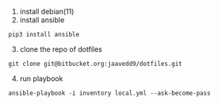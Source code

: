 1. install debian(11)
2. install ansible
```
pip3 install ansible
```
3. clone the repo of dotfiles
```
git clone git@bitbucket.org:jaavedd9/dotfiles.git
```
4. run playbook
```
ansible-playbook -i inventory local.yml --ask-become-pass

```
